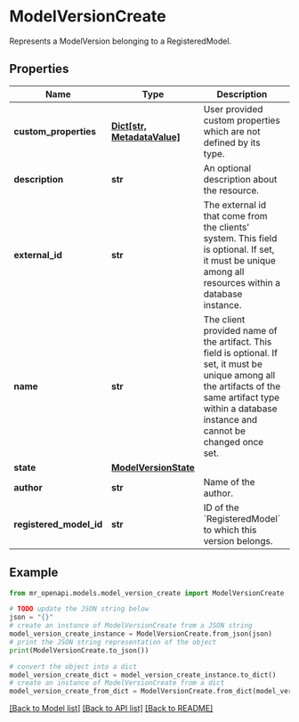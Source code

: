 # ModelVersionCreate

Represents a ModelVersion belonging to a RegisteredModel.

## Properties

Name | Type | Description | Notes
------------ | ------------- | ------------- | -------------
**custom_properties** | [**Dict[str, MetadataValue]**](MetadataValue.md) | User provided custom properties which are not defined by its type. | [optional] 
**description** | **str** | An optional description about the resource. | [optional] 
**external_id** | **str** | The external id that come from the clients’ system. This field is optional. If set, it must be unique among all resources within a database instance. | [optional] 
**name** | **str** | The client provided name of the artifact. This field is optional. If set, it must be unique among all the artifacts of the same artifact type within a database instance and cannot be changed once set. | [optional] 
**state** | [**ModelVersionState**](ModelVersionState.md) |  | [optional] 
**author** | **str** | Name of the author. | [optional] 
**registered_model_id** | **str** | ID of the &#x60;RegisteredModel&#x60; to which this version belongs. | 

## Example

```python
from mr_openapi.models.model_version_create import ModelVersionCreate

# TODO update the JSON string below
json = "{}"
# create an instance of ModelVersionCreate from a JSON string
model_version_create_instance = ModelVersionCreate.from_json(json)
# print the JSON string representation of the object
print(ModelVersionCreate.to_json())

# convert the object into a dict
model_version_create_dict = model_version_create_instance.to_dict()
# create an instance of ModelVersionCreate from a dict
model_version_create_from_dict = ModelVersionCreate.from_dict(model_version_create_dict)
```
[[Back to Model list]](../README.md#documentation-for-models) [[Back to API list]](../README.md#documentation-for-api-endpoints) [[Back to README]](../README.md)


